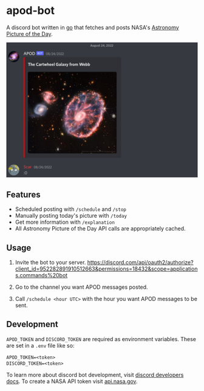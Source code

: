 # apod-bot

A discord bot written in [go](https://go.dev/) that fetches and posts NASA's [Astronomy Picture of the Day](https://apod.nasa.gov/apod/).

![](./example.png)

## Features

- Scheduled posting with `/schedule` and `/stop`
- Manually posting today's picture with `/today`
- Get more information with `/explanation`
- All Astronomy Picture of the Day API calls are appropriately cached.

## Usage

1. Invite the bot to your server.
<https://discord.com/api/oauth2/authorize?client_id=952282891910512663&permissions=18432&scope=applications.commands%20bot>

2. Go to the channel you want APOD messages posted.

3. Call `/schedule <hour UTC>` with the hour you want APOD messages to be sent.

## Development

`APOD_TOKEN` and `DISCORD_TOKEN` are required as environment variables. These are set in a `.env` file like so:

```text
APOD_TOKEN=<token>
DISCORD_TOKEN=<token>
```

To learn more about discord bot development, visit [discord developers docs](https://discord.com/developers/docs/intro). To create a NASA API token visit [api.nasa.gov](https://api.nasa.gov/index.html#authentication).
